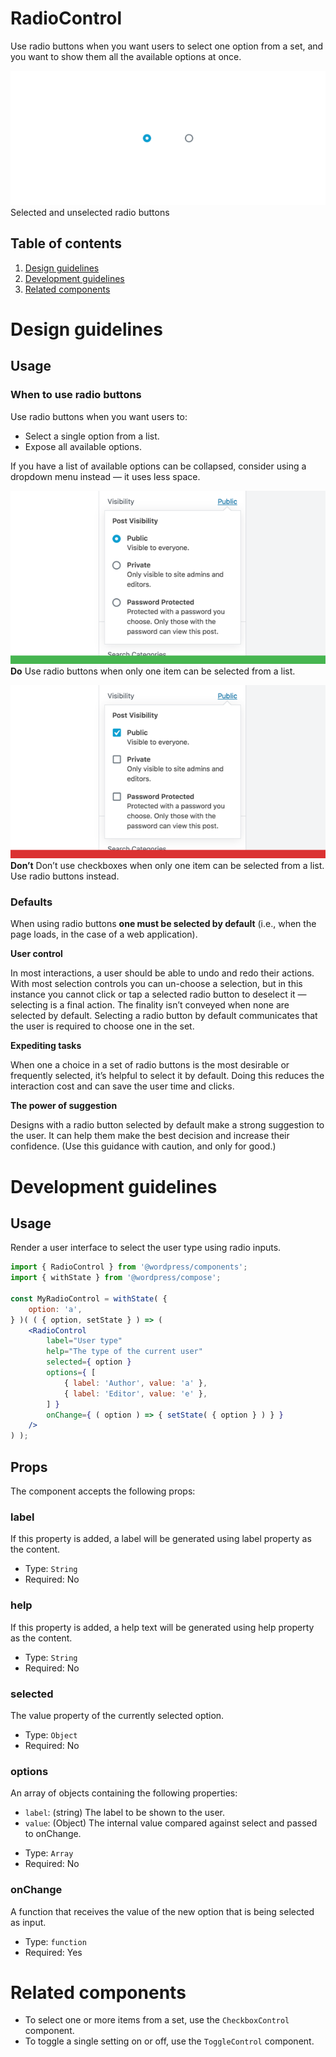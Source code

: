 # RadioControl

Use radio buttons when you want users to select one option from a set, and you want to show them all the available options at once.

![Selected and unselected radio buttons](./radio.png)
Selected and unselected radio buttons

## Table of contents

1. [Design guidelines](#design-guidelines)
2. [Development guidelines](#development-guidelines)
3. [Related components](#related-components)

# Design guidelines

## Usage

### When to use radio buttons

Use radio buttons when you want users to:

- Select a single option from a list.
- Expose all available options.

If you have a list of available options can be collapsed, consider using a dropdown menu instead — it uses less space.

![Use radio buttons when only one item can be selected from a list.](./radio-usage-do.png)
**Do**
Use radio buttons when only one item can be selected from a list.

![Don’t use checkboxes when only one item can be selected from a list. Use radio buttons instead.](./radio-usage-dont.png)
**Don’t**
Don’t use checkboxes when only one item can be selected from a list. Use radio buttons instead.

### Defaults

When using radio buttons **one must be selected by default** (i.e., when the page loads, in the case of a web application).

**User control**

In most interactions, a user should be able to undo and redo their actions. With most selection controls you can un-choose a selection, but in this instance you cannot click or tap a selected radio button to deselect it — selecting is a final action. The finality isn’t conveyed when none are selected by default. Selecting a radio button by default communicates that the user is required to choose one in the set.

**Expediting tasks**

When one a choice in a set of radio buttons is the most desirable or frequently selected, it’s helpful to select it by default. Doing this reduces the interaction cost and can save the user time and clicks.

**The power of suggestion**

Designs with a radio button selected by default make a strong suggestion to the user. It can help them make the best decision and increase their confidence. (Use this guidance with caution, and only for good.)

# Development guidelines

## Usage

Render a user interface to select the user type using radio inputs.

```jsx
import { RadioControl } from '@wordpress/components';
import { withState } from '@wordpress/compose';

const MyRadioControl = withState( {
	option: 'a',
} )( ( { option, setState } ) => ( 
	<RadioControl
		label="User type"
		help="The type of the current user"
		selected={ option }
		options={ [
			{ label: 'Author', value: 'a' },
			{ label: 'Editor', value: 'e' },
		] }
		onChange={ ( option ) => { setState( { option } ) } }
	/>
) );
```

## Props

The component accepts the following props:

### label

If this property is added, a label will be generated using label property as the content.

- Type: `String`
- Required: No

### help

If this property is added, a help text will be generated using help property as the content.

- Type: `String`
- Required: No

### selected

The value property of the currently selected option.

- Type: `Object`
- Required: No

### options

An array of objects containing the following properties:
* `label`: (string) The label to be shown to the user.
* `value`: (Object) The internal value compared against select and passed to onChange.

- Type: `Array`
- Required: No

### onChange

A function that receives the value of the new option that is being selected as input.

- Type: `function`
- Required: Yes

# Related components

* To select one or more items from a set, use the `CheckboxControl` component.
* To toggle a single setting on or off, use the `ToggleControl` component.

